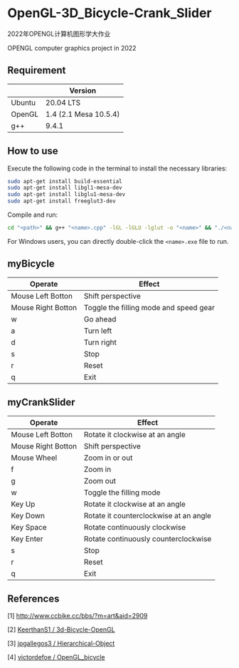 # OpenGL-3D_Bicycle-Crank_Slider

2022年OPENGL计算机图形学大作业

OPENGL computer graphics project in 2022

## Requirement

|     | Version |
| --- | --- |
| Ubuntu | 20.04 LTS |
| OpenGL | 1.4 (2.1 Mesa 10.5.4) |
| g++    | 9.4.1 |

## How to use

Execute the following code in the terminal to install the necessary libraries:

```bash
sudo apt-get install build-essential
sudo apt-get install libgl1-mesa-dev
sudo apt-get install libglu1-mesa-dev
sudo apt-get install freeglut3-dev
```

Compile and run:

```bash
cd "<path>" && g++ "<name>.cpp" -lGL -lGLU -lglut -o "<name>" && "./<name>"
```

For Windows users, you can directly double-click the `<name>.exe` file to run.

## myBicycle

| Operate | Effect |
| --- | --- |
| Mouse Left Botton | Shift perspective |
| Mouse Right Botton | Toggle the filling mode and speed gear |
| w | Go ahead |
| a | Turn left |
| d | Turn right |
| s | Stop |
| r | Reset |
| q | Exit |

## myCrankSlider

| Operate | Effect |
| --- | --- |
| Mouse Left Botton | Rotate it clockwise at an angle |
| Mouse Right Botton | Shift perspective |
| Mouse Wheel | Zoom in or out |
| f | Zoom in |
| g | Zoom out |
| w | Toggle the filling mode |
| Key Up | Rotate it clockwise at an angle |
| Key Down | Rotate it counterclockwise at an angle |
| Key Space | Rotate continuously clockwise |
| Key Enter | Rotate continuously counterclockwise |
| s | Stop |
| r | Reset |
| q | Exit |

## References

[1] <http://www.ccbike.cc/bbs/?m=art&aid=2909>

[2] [KeerthanS1 / 3d-Bicycle-OpenGL](https://github.com/KeerthanS1/3d-Bicycle-OpenGL)

[3] [jpgallegos3 / Hierarchical-Object](https://github.com/jpgallegos3/Hierarchical-Object)

[4] [victordefoe / OpenGL_bicycle](https://github.com/victordefoe/OpenGL_bicycle)
